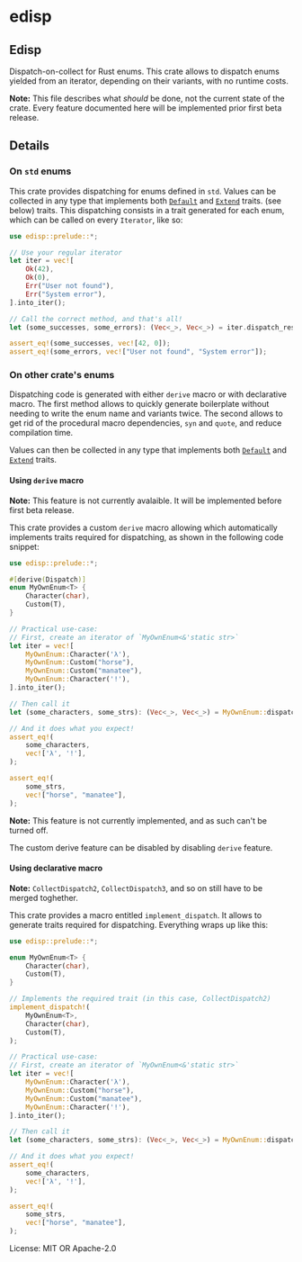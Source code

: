 # edisp

## Edisp

Dispatch-on-collect for Rust enums. This crate allows to dispatch enums
yielded from an iterator, depending on their variants, with no runtime
costs.

**Note:** This file describes what *should* be done, not the current state
of the crate. Every feature documented here will be implemented prior first
beta release.

## Details

### On `std` enums

This crate provides dispatching for enums defined in `std`. Values can be
collected in any type that implements both
[`Default`](https://doc.rust-lang.org/std/default/trait.Default.html) and
[`Extend`](https://doc.rust-lang.org/std/iter/trait.Extend.html) traits.
(see below) traits. This dispatching consists in a trait generated for each
enum, which can be called on every `Iterator`, like so:

```rust
use edisp::prelude::*;

// Use your regular iterator
let iter = vec![
    Ok(42),
    Ok(0),
    Err("User not found"),
    Err("System error"),
].into_iter();

// Call the correct method, and that's all!
let (some_successes, some_errors): (Vec<_>, Vec<_>) = iter.dispatch_result();

assert_eq!(some_successes, vec![42, 0]);
assert_eq!(some_errors, vec!["User not found", "System error"]);
```

### On other crate's enums

Dispatching code is generated with either `derive` macro or with declarative
macro. The first method allows to quickly generate boilerplate without
needing to write the enum name and variants twice. The second allows to get
rid of the procedural macro dependencies, `syn` and `quote`, and reduce
compilation time.

Values can then be collected in any type that implements both
[`Default`](https://doc.rust-lang.org/std/default/trait.Default.html) and
[`Extend`](https://doc.rust-lang.org/std/iter/trait.Extend.html) traits.

#### Using `derive` macro

**Note:** This feature is not currently avalaible. It will be implemented
before first beta release.

This crate provides a custom `derive` macro allowing which automatically
implements traits required for dispatching, as shown in the following code
snippet:

```rust
use edisp::prelude::*;

#[derive(Dispatch)]
enum MyOwnEnum<T> {
    Character(char),
    Custom(T),
}

// Practical use-case:
// First, create an iterator of `MyOwnEnum<&'static str>`
let iter = vec![
    MyOwnEnum::Character('λ'),
    MyOwnEnum::Custom("horse"),
    MyOwnEnum::Custom("manatee"),
    MyOwnEnum::Character('!'),
].into_iter();

// Then call it
let (some_characters, some_strs): (Vec<_>, Vec<_>) = MyOwnEnum::dispatch(iter);

// And it does what you expect!
assert_eq!(
    some_characters,
    vec!['λ', '!'],
);

assert_eq!(
    some_strs,
    vec!["horse", "manatee"],
);
```

**Note:** This feature is not currently implemented, and as such can't be
turned off.

The custom derive feature can be disabled by disabling `derive` feature.

#### Using declarative macro

**Note:** `CollectDispatch2`, `CollectDispatch3`, and so on still have to be
merged toghether.

This crate provides a macro entitled `implement_dispatch`. It allows to
generate traits required for dispatching. Everything wraps up like this:

```rust
use edisp::prelude::*;

enum MyOwnEnum<T> {
    Character(char),
    Custom(T),
}

// Implements the required trait (in this case, CollectDispatch2)
implement_dispatch!(
    MyOwnEnum<T>,
    Character(char),
    Custom(T),
);

// Practical use-case:
// First, create an iterator of `MyOwnEnum<&'static str>`
let iter = vec![
    MyOwnEnum::Character('λ'),
    MyOwnEnum::Custom("horse"),
    MyOwnEnum::Custom("manatee"),
    MyOwnEnum::Character('!'),
].into_iter();

// Then call it
let (some_characters, some_strs): (Vec<_>, Vec<_>) = MyOwnEnum::dispatch(iter);

// And it does what you expect!
assert_eq!(
    some_characters,
    vec!['λ', '!'],
);

assert_eq!(
    some_strs,
    vec!["horse", "manatee"],
);
```

License: MIT OR Apache-2.0
